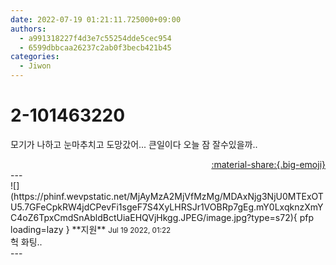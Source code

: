 ```yaml
---
date: 2022-07-19 01:21:11.725000+09:00
authors:
  - a991318227f4d3e7c55254dde5cec954
  - 6599dbbcaa26237c2ab0f3becb421b45
categories:
  - Jiwon
---
```


# 2-101463220

<div class="post-container" markdown="1">
<div class="content-container md-sidebar__scrollwrap" markdown="1">

모기가 나하고 눈마추치고 도망갔어... 큰일이다 오늘 잠 잘수있을까..

</div>
</div>

<div style="text-align: right;" markdown="1">
<a href="https://weverse.io/fromis9/fanpost/2-101463220" style="text-align: right;">:material-share:{.big-emoji}</a>
</div>
---

<div class="comments-container md-sidebar__scrollwrap" markdown="1">
<div class="comment" markdown="1">
<div class='id-container' markdown="1">
![](https://phinf.wevpstatic.net/MjAyMzA2MjVfMzMg/MDAxNjg3NjU0MTExOTU5.7GFeCpkRW4jdCPevFi1sgeF7S4XyLHRSJr1VOBRp7gEg.mY0LxqknzXmYC4oZ6TpxCmdSnAbldBctUiaEHQVjHkgg.JPEG/image.jpg?type=s72){ pfp loading=lazy }
**<span class="artist">지원</span>** <small>Jul 19 2022, 01:22</small><br>
</div>
<div class='comment-body' markdown="1">
헉 화팅..
</div>
</div>
</div>
---

